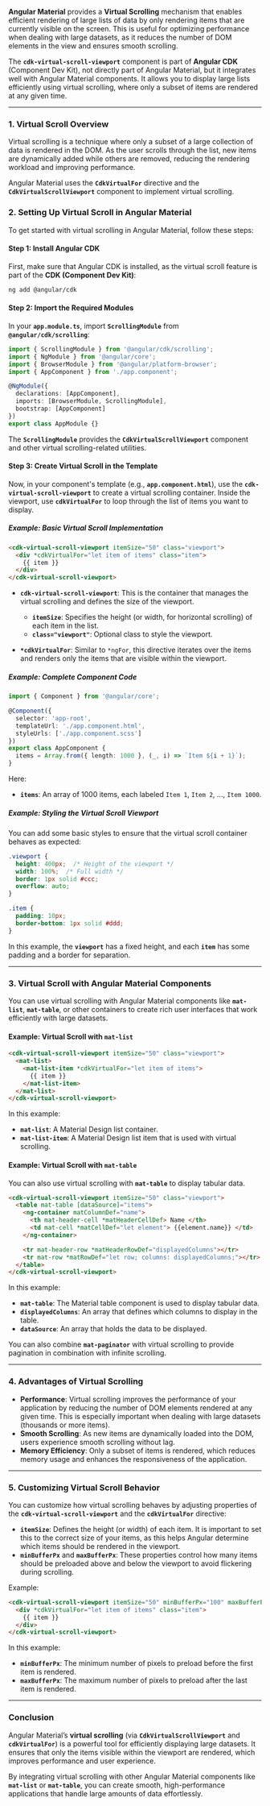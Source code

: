 **Angular Material** provides a **Virtual Scrolling** mechanism that enables efficient rendering of large lists of data by only rendering items that are currently visible on the screen. This is useful for optimizing performance when dealing with large datasets, as it reduces the number of DOM elements in the view and ensures smooth scrolling.

The **`cdk-virtual-scroll-viewport`** component is part of **Angular CDK** (Component Dev Kit), not directly part of Angular Material, but it integrates well with Angular Material components. It allows you to display large lists efficiently using virtual scrolling, where only a subset of items are rendered at any given time.

---

### 1. **Virtual Scroll Overview**

Virtual scrolling is a technique where only a subset of a large collection of data is rendered in the DOM. As the user scrolls through the list, new items are dynamically added while others are removed, reducing the rendering workload and improving performance.

Angular Material uses the **`CdkVirtualFor`** directive and the **`CdkVirtualScrollViewport`** component to implement virtual scrolling.

### 2. **Setting Up Virtual Scroll in Angular Material**

To get started with virtual scrolling in Angular Material, follow these steps:

#### Step 1: Install Angular CDK

First, make sure that Angular CDK is installed, as the virtual scroll feature is part of the **CDK (Component Dev Kit)**:

```bash
ng add @angular/cdk
```

#### Step 2: Import the Required Modules

In your **`app.module.ts`**, import **`ScrollingModule`** from **`@angular/cdk/scrolling`**:

```typescript
import { ScrollingModule } from '@angular/cdk/scrolling';
import { NgModule } from '@angular/core';
import { BrowserModule } from '@angular/platform-browser';
import { AppComponent } from './app.component';

@NgModule({
  declarations: [AppComponent],
  imports: [BrowserModule, ScrollingModule],
  bootstrap: [AppComponent]
})
export class AppModule {}
```

The **`ScrollingModule`** provides the **`CdkVirtualScrollViewport`** component and other virtual scrolling-related utilities.

#### Step 3: Create Virtual Scroll in the Template

Now, in your component's template (e.g., **`app.component.html`**), use the **`cdk-virtual-scroll-viewport`** to create a virtual scrolling container. Inside the viewport, use **`cdkVirtualFor`** to loop through the list of items you want to display.

##### Example: Basic Virtual Scroll Implementation

```html
<cdk-virtual-scroll-viewport itemSize="50" class="viewport">
  <div *cdkVirtualFor="let item of items" class="item">
    {{ item }}
  </div>
</cdk-virtual-scroll-viewport>
```

- **`cdk-virtual-scroll-viewport`**: This is the container that manages the virtual scrolling and defines the size of the viewport.
  - **`itemSize`**: Specifies the height (or width, for horizontal scrolling) of each item in the list.
  - **`class="viewport"`**: Optional class to style the viewport.

- **`*cdkVirtualFor`**: Similar to `*ngFor`, this directive iterates over the items and renders only the items that are visible within the viewport.

##### Example: Complete Component Code

```typescript
import { Component } from '@angular/core';

@Component({
  selector: 'app-root',
  templateUrl: './app.component.html',
  styleUrls: ['./app.component.scss']
})
export class AppComponent {
  items = Array.from({ length: 1000 }, (_, i) => `Item ${i + 1}`);
}
```

Here:
- **`items`**: An array of 1000 items, each labeled `Item 1`, `Item 2`, ..., `Item 1000`.

##### Example: Styling the Virtual Scroll Viewport

You can add some basic styles to ensure that the virtual scroll container behaves as expected:

```scss
.viewport {
  height: 400px;  /* Height of the viewport */
  width: 100%;  /* Full width */
  border: 1px solid #ccc;
  overflow: auto;
}

.item {
  padding: 10px;
  border-bottom: 1px solid #ddd;
}
```

In this example, the **`viewport`** has a fixed height, and each **`item`** has some padding and a border for separation.

---

### 3. **Virtual Scroll with Angular Material Components**

You can use virtual scrolling with Angular Material components like **`mat-list`**, **`mat-table`**, or other containers to create rich user interfaces that work efficiently with large datasets.

#### Example: Virtual Scroll with `mat-list`

```html
<cdk-virtual-scroll-viewport itemSize="50" class="viewport">
  <mat-list>
    <mat-list-item *cdkVirtualFor="let item of items">
      {{ item }}
    </mat-list-item>
  </mat-list>
</cdk-virtual-scroll-viewport>
```

In this example:
- **`mat-list`**: A Material Design list container.
- **`mat-list-item`**: A Material Design list item that is used with virtual scrolling.

#### Example: Virtual Scroll with `mat-table`

You can also use virtual scrolling with **`mat-table`** to display tabular data.

```html
<cdk-virtual-scroll-viewport itemSize="50" class="viewport">
  <table mat-table [dataSource]="items">
    <ng-container matColumnDef="name">
      <th mat-header-cell *matHeaderCellDef> Name </th>
      <td mat-cell *matCellDef="let element"> {{element.name}} </td>
    </ng-container>

    <tr mat-header-row *matHeaderRowDef="displayedColumns"></tr>
    <tr mat-row *matRowDef="let row; columns: displayedColumns;"></tr>
  </table>
</cdk-virtual-scroll-viewport>
```

In this example:
- **`mat-table`**: The Material table component is used to display tabular data.
- **`displayedColumns`**: An array that defines which columns to display in the table.
- **`dataSource`**: An array that holds the data to be displayed.

You can also combine **`mat-paginator`** with virtual scrolling to provide pagination in combination with infinite scrolling.

---

### 4. **Advantages of Virtual Scrolling**

- **Performance**: Virtual scrolling improves the performance of your application by reducing the number of DOM elements rendered at any given time. This is especially important when dealing with large datasets (thousands or more items).
- **Smooth Scrolling**: As new items are dynamically loaded into the DOM, users experience smooth scrolling without lag.
- **Memory Efficiency**: Only a subset of items is rendered, which reduces memory usage and enhances the responsiveness of the application.

---

### 5. **Customizing Virtual Scroll Behavior**

You can customize how virtual scrolling behaves by adjusting properties of the **`cdk-virtual-scroll-viewport`** and the **`cdkVirtualFor`** directive:

- **`itemSize`**: Defines the height (or width) of each item. It is important to set this to the correct size of your items, as this helps Angular determine which items should be rendered in the viewport.
- **`minBufferPx`** and **`maxBufferPx`**: These properties control how many items should be preloaded above and below the viewport to avoid flickering during scrolling.

Example:

```html
<cdk-virtual-scroll-viewport itemSize="50" minBufferPx="100" maxBufferPx="200" class="viewport">
  <div *cdkVirtualFor="let item of items" class="item">
    {{ item }}
  </div>
</cdk-virtual-scroll-viewport>
```

In this example:
- **`minBufferPx`**: The minimum number of pixels to preload before the first item is rendered.
- **`maxBufferPx`**: The maximum number of pixels to preload after the last item is rendered.

---

### Conclusion

Angular Material’s **virtual scrolling** (via **`CdkVirtualScrollViewport`** and **`cdkVirtualFor`**) is a powerful tool for efficiently displaying large datasets. It ensures that only the items visible within the viewport are rendered, which improves performance and user experience.

By integrating virtual scrolling with other Angular Material components like **`mat-list`** or **`mat-table`**, you can create smooth, high-performance applications that handle large amounts of data effortlessly.

